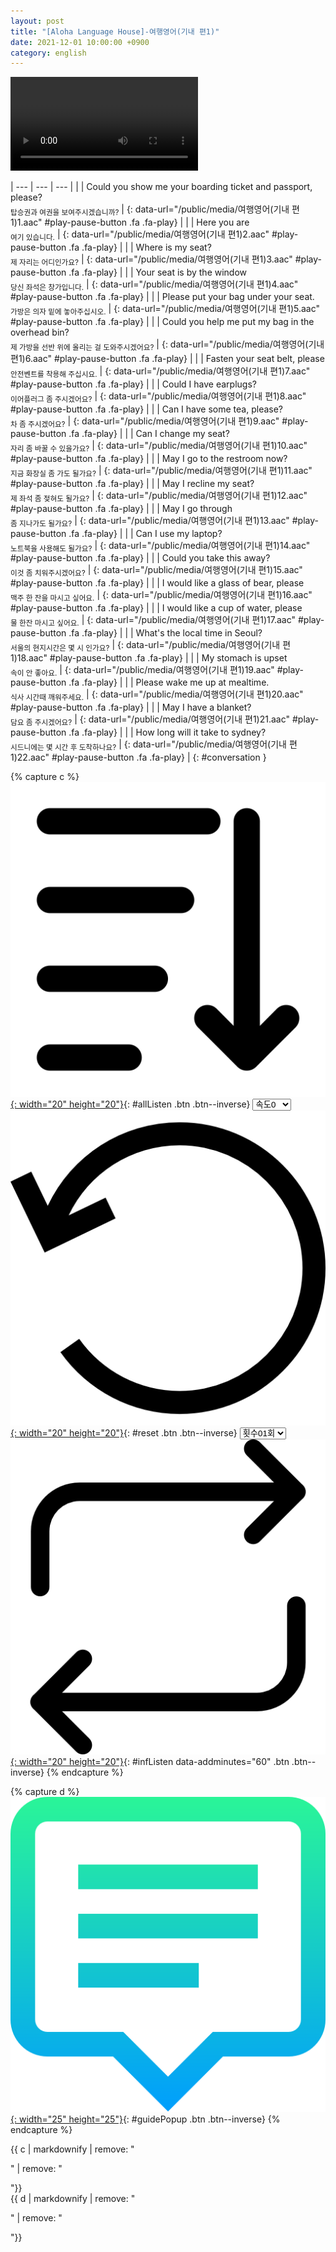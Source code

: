 ```yaml
---
layout: post
title: "[Aloha Language House]-여행영어(기내 편1)"
date: 2021-12-01 10:00:00 +0900
category: english
---
```


<div class="video-container">
    <video id="player" class="video-js vjs-default-skin vjs-big-play-centered" data-json="/public/json/Aloha Language House-여행영어(기내 편1).json"></video>
</div>

| --- | --- | --- |
| | Could you show me your boarding ticket and passport, please?<br /><sub>탑승권과 여권을 보여주시겠습니까?</sub> | [](#){: data-url="/public/media/여행영어(기내 편1)1.aac" #play-pause-button .fa .fa-play} |
| | Here you are<br /><sub>여기 있습니다.</sub> | [](#){: data-url="/public/media/여행영어(기내 편1)2.aac" #play-pause-button .fa .fa-play} |
| | Where is my seat?<br /><sub>제 자리는 어디인가요?</sub> | [](#){: data-url="/public/media/여행영어(기내 편1)3.aac" #play-pause-button .fa .fa-play} |
| | Your seat is by the window<br /><sub>당신 좌석은 창가입니다.</sub> | [](#){: data-url="/public/media/여행영어(기내 편1)4.aac" #play-pause-button .fa .fa-play} |
| | Please put your bag under your seat.<br /><sub>가방은 의자 밑에 놓아주십시오.</sub> | [](#){: data-url="/public/media/여행영어(기내 편1)5.aac" #play-pause-button .fa .fa-play} |
| | Could you help me put my bag in the overhead bin?<br /><sub>제 가방을 선반 위에 올리는 걸 도와주시겠어요?</sub> | [](#){: data-url="/public/media/여행영어(기내 편1)6.aac" #play-pause-button .fa .fa-play} |
| | Fasten your seat belt, please<br /><sub>안전벤트를 착용해 주십시요.</sub> | [](#){: data-url="/public/media/여행영어(기내 편1)7.aac" #play-pause-button .fa .fa-play} |
| | Could I have earplugs?<br /><sub>이어플러그 좀 주시겠어요?</sub> | [](#){: data-url="/public/media/여행영어(기내 편1)8.aac" #play-pause-button .fa .fa-play} |
| | Can I have some tea, please?<br /><sub>차 좀 주시겠어요?</sub> | [](#){: data-url="/public/media/여행영어(기내 편1)9.aac" #play-pause-button .fa .fa-play} |
| | Can I change my seat?<br /><sub>자리 좀 바꿀 수 있을가요?</sub> | [](#){: data-url="/public/media/여행영어(기내 편1)10.aac" #play-pause-button .fa .fa-play} |
| | May I go to the restroom now?<br /><sub>지금 화장실 좀 가도 될가요?</sub> | [](#){: data-url="/public/media/여행영어(기내 편1)11.aac" #play-pause-button .fa .fa-play} |
| | May I recline my seat?<br /><sub>제 좌석 좀 젖혀도 될가요?</sub> | [](#){: data-url="/public/media/여행영어(기내 편1)12.aac" #play-pause-button .fa .fa-play} |
| | May I go through<br /><sub>좀 지나가도 될가요?</sub> | [](#){: data-url="/public/media/여행영어(기내 편1)13.aac" #play-pause-button .fa .fa-play} |
| | Can I use my laptop?<br /><sub>노트북을 사용해도 될가요?</sub> | [](#){: data-url="/public/media/여행영어(기내 편1)14.aac" #play-pause-button .fa .fa-play} |
| | Could you take this away?<br /><sub>이것 좀 치워주시겠어요?</sub> | [](#){: data-url="/public/media/여행영어(기내 편1)15.aac" #play-pause-button .fa .fa-play} |
| | I would like a glass of bear, please<br /><sub>맥주 한 잔을 마시고 싶어요.</sub> | [](#){: data-url="/public/media/여행영어(기내 편1)16.aac" #play-pause-button .fa .fa-play} |
| | I would like a cup of water, please<br /><sub>물 한잔 마시고 싶어요.</sub> | [](#){: data-url="/public/media/여행영어(기내 편1)17.aac" #play-pause-button .fa .fa-play} |
| | What's the local time in Seoul?<br /><sub>서울의 현지시간은 몇 시 인가요?</sub> | [](#){: data-url="/public/media/여행영어(기내 편1)18.aac" #play-pause-button .fa .fa-play} |
| | My stomach is upset<br /><sub>속이 안 좋아요.</sub> | [](#){: data-url="/public/media/여행영어(기내 편1)19.aac" #play-pause-button .fa .fa-play} |
| | Please wake me up at mealtime.<br /><sub>식사 시간때 깨워주세요.</sub> | [](#){: data-url="/public/media/여행영어(기내 편1)20.aac" #play-pause-button .fa .fa-play} |
| | May I have a blanket?<br /><sub>담요 좀 주시겠어요?</sub> | [](#){: data-url="/public/media/여행영어(기내 편1)21.aac" #play-pause-button .fa .fa-play} |
| | How long will it take to sydney?<br /><sub>시드니에는 몇 시간 후 도착하나요?</sub> | [](#){: data-url="/public/media/여행영어(기내 편1)22.aac" #play-pause-button .fa .fa-play} |
{: #conversation }

{% capture c %}
  [![](/public/icon/sorting-order-button.png){: width="20" height="20"}](#){: #allListen .btn .btn--inverse}
  <select id="playbackspeed">
    <option value="2.0">속도+2</option>
    <option value="1.5">속도+1</option>
    <option value="1.0" selected>속도0</option>
    <option value="0.75">속도-1</option>
    <option value="0.5">속도-2</option>
  </select>
  [![](/public/icon/reset-button.png){: width="20" height="20"}](#){: #reset .btn .btn--inverse}
  <select id="ringsToPlay">
    <option value="1">횟수01회</option>
    <option value="2">횟수02회</option>
    <option value="3">횟수03회</option>
    <option value="4">횟수04회</option>
    <option value="5">횟수05회</option>
    <option value="7">횟수07회</option>
    <option value="10">횟수10회</option>
  </select>
  [![](/public/icon/repeat-button.png){: width="20" height="20"}](#){: #infListen data-addminutes="60" .btn .btn--inverse}
{% endcapture %}

{% capture d %}
[![](/public/icon/open-popup-button.png){: width="25" height="25"}](#){: #guidePopup .btn .btn--inverse}
{% endcapture %}

<div class="bottom-bar">
  <div class="bottom-bar1"></div>
  <div class="bottom-bar2">{{ c | markdownify | remove: "<p>" | remove: "</p>"}}</div>
  <div class="bottom-bar3">{{ d | markdownify | remove: "<p>" | remove: "</p>"}}</div>
</div>
